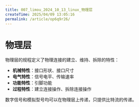 ```yaml
---
title: 007_limou_2024_10_13_linux_物理层
createTime: 2025/04/09 13:05:16
permalink: /article/op6q9r26/
---
```

# 物理层

物理层的规程定义了物理连接的建立、维持、拆除的特性：

- **机械特性**：接口形状、接口尺寸
- **电气特性**：信号电平、传输速率
- **功能特性**：引脚功能
- **过程特性**：建立连接操作、拆除连接操作 

数字信号和模拟型号均可以在物理层上传递，只提供比特流的传递。

